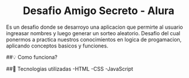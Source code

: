 <h1 align="center"> Desafio Amigo Secreto - Alura </h1>
<p>Es un desafio donde se desarroyo una aplicacion que permirte al usuario ingreasar nombres y luego generar un sorteo aleatorio. Desafio del cual ponermos a practica nuestros conocimientos en logica de progamacion, aplicando conceptos basicos y funciones. </p>

##💡 Como funciona?


##🔧 Tecnologias utilizadas
-HTML
-CSS
-JavaScript


